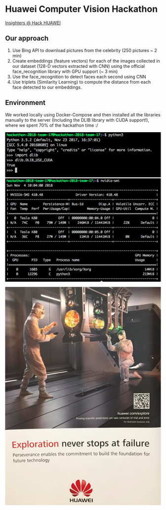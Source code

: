# Huawei Computer Vision Hackathon

[Insighters @ Hack HUAWEI](https://docs.google.com/presentation/d/1SZblyzHOoXT_XmPT3WtnXgb9WzfqMM7FmELIacHXjYo/)

## Our approach
1. Use Bing API to download pictures from the celebrity (250 pictures ~ 2 min)
2. Create embeddings (feature vectors) for each of the images collected in our dataset (128-D vectors extracted with CNN) using the official face_recognition library with GPU support (~ 3 min)
3. Use the face_recognition to detect faces each second using CNN
4. Use triplets (Similarity Learning) to compute the distance from each face detected to our embeddings.

## Environment
We worked locally using Docker-Compose and then installed all the libraries manually to the server (Including the DLIB library with CUDA support!), where we spent 70% of the hackathon time :/

![Alt text](cuda1.png)
![Alt text](cuda2.png)

![Alt text](huawei.png)
